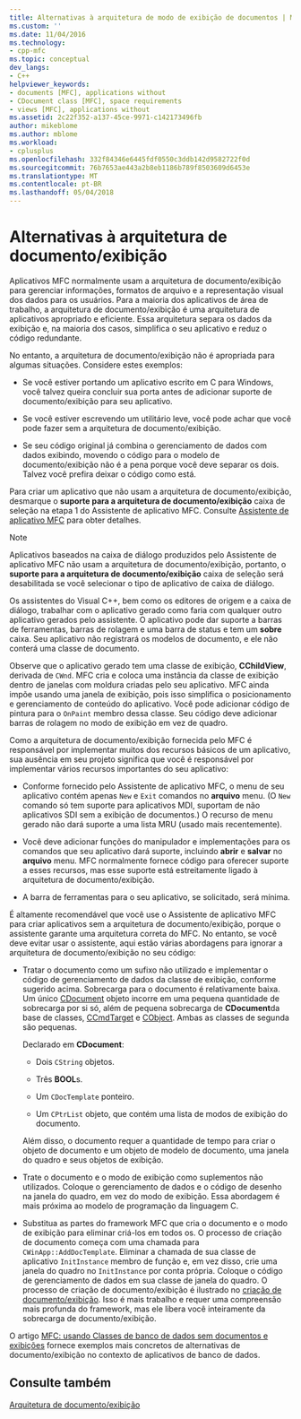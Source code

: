 ```yaml
---
title: Alternativas à arquitetura de modo de exibição de documentos | Microsoft Docs
ms.custom: ''
ms.date: 11/04/2016
ms.technology:
- cpp-mfc
ms.topic: conceptual
dev_langs:
- C++
helpviewer_keywords:
- documents [MFC], applications without
- CDocument class [MFC], space requirements
- views [MFC], applications without
ms.assetid: 2c22f352-a137-45ce-9971-c142173496fb
author: mikeblome
ms.author: mblome
ms.workload:
- cplusplus
ms.openlocfilehash: 332f84346e6445fdf0550c3ddb142d9582722f0d
ms.sourcegitcommit: 76b7653ae443a2b8eb1186b789f8503609d6453e
ms.translationtype: MT
ms.contentlocale: pt-BR
ms.lasthandoff: 05/04/2018
---
```

# <a name="alternatives-to-the-documentview-architecture"></a>Alternativas à arquitetura de documento/exibição
Aplicativos MFC normalmente usam a arquitetura de documento/exibição para gerenciar informações, formatos de arquivo e a representação visual dos dados para os usuários. Para a maioria dos aplicativos de área de trabalho, a arquitetura de documento/exibição é uma arquitetura de aplicativos apropriado e eficiente. Essa arquitetura separa os dados da exibição e, na maioria dos casos, simplifica o seu aplicativo e reduz o código redundante.  
  
 No entanto, a arquitetura de documento/exibição não é apropriada para algumas situações. Considere estes exemplos:  
  
-   Se você estiver portando um aplicativo escrito em C para Windows, você talvez queira concluir sua porta antes de adicionar suporte de documento/exibição para seu aplicativo.  
  
-   Se você estiver escrevendo um utilitário leve, você pode achar que você pode fazer sem a arquitetura de documento/exibição.  
  
-   Se seu código original já combina o gerenciamento de dados com dados exibindo, movendo o código para o modelo de documento/exibição não é a pena porque você deve separar os dois. Talvez você prefira deixar o código como está.  
  
 Para criar um aplicativo que não usam a arquitetura de documento/exibição, desmarque o **suporte para a arquitetura de documento/exibição** caixa de seleção na etapa 1 do Assistente de aplicativo MFC. Consulte [Assistente de aplicativo MFC](../mfc/reference/mfc-application-wizard.md) para obter detalhes.  
  
> [!NOTE]
>  Aplicativos baseados na caixa de diálogo produzidos pelo Assistente de aplicativo MFC não usam a arquitetura de documento/exibição, portanto, o **suporte para a arquitetura de documento/exibição** caixa de seleção será desabilitada se você selecionar o tipo de aplicativo de caixa de diálogo.  
  
 Os assistentes do Visual C++, bem como os editores de origem e a caixa de diálogo, trabalhar com o aplicativo gerado como faria com qualquer outro aplicativo gerados pelo assistente. O aplicativo pode dar suporte a barras de ferramentas, barras de rolagem e uma barra de status e tem um **sobre** caixa. Seu aplicativo não registrará os modelos de documento, e ele não conterá uma classe de documento.  
  
 Observe que o aplicativo gerado tem uma classe de exibição, **CChildView**, derivada de `CWnd`. MFC cria e coloca uma instância da classe de exibição dentro de janelas com moldura criadas pelo seu aplicativo. MFC ainda impõe usando uma janela de exibição, pois isso simplifica o posicionamento e gerenciamento de conteúdo do aplicativo. Você pode adicionar código de pintura para o `OnPaint` membro dessa classe. Seu código deve adicionar barras de rolagem no modo de exibição em vez de quadro.  
  
 Como a arquitetura de documento/exibição fornecida pelo MFC é responsável por implementar muitos dos recursos básicos de um aplicativo, sua ausência em seu projeto significa que você é responsável por implementar vários recursos importantes do seu aplicativo:  
  
-   Conforme fornecido pelo Assistente de aplicativo MFC, o menu de seu aplicativo contém apenas `New` e `Exit` comandos no **arquivo** menu. (O `New` comando só tem suporte para aplicativos MDI, suportam de não aplicativos SDI sem a exibição de documentos.) O recurso de menu gerado não dará suporte a uma lista MRU (usado mais recentemente).  
  
-   Você deve adicionar funções do manipulador e implementações para os comandos que seu aplicativo dará suporte, incluindo **abrir** e **salvar** no **arquivo** menu. MFC normalmente fornece código para oferecer suporte a esses recursos, mas esse suporte está estreitamente ligado à arquitetura de documento/exibição.  
  
-   A barra de ferramentas para o seu aplicativo, se solicitado, será mínima.  
  
 É altamente recomendável que você use o Assistente de aplicativo MFC para criar aplicativos sem a arquitetura de documento/exibição, porque o assistente garante uma arquitetura correta do MFC. No entanto, se você deve evitar usar o assistente, aqui estão várias abordagens para ignorar a arquitetura de documento/exibição no seu código:  
  
-   Tratar o documento como um sufixo não utilizado e implementar o código de gerenciamento de dados da classe de exibição, conforme sugerido acima. Sobrecarga para o documento é relativamente baixa. Um único [CDocument](../mfc/reference/cdocument-class.md) objeto incorre em uma pequena quantidade de sobrecarga por si só, além de pequena sobrecarga de **CDocument**da base de classes, [CCmdTarget](../mfc/reference/ccmdtarget-class.md) e [ CObject](../mfc/reference/cobject-class.md). Ambas as classes de segunda são pequenas.  
  
     Declarado em **CDocument**:  
  
    -   Dois `CString` objetos.  
  
    -   Três **BOOL**s.  
  
    -   Um `CDocTemplate` ponteiro.  
  
    -   Um `CPtrList` objeto, que contém uma lista de modos de exibição do documento.  
  
     Além disso, o documento requer a quantidade de tempo para criar o objeto de documento e um objeto de modelo de documento, uma janela do quadro e seus objetos de exibição.  
  
-   Trate o documento e o modo de exibição como suplementos não utilizados. Coloque o gerenciamento de dados e o código de desenho na janela do quadro, em vez do modo de exibição. Essa abordagem é mais próxima ao modelo de programação da linguagem C.  
  
-   Substitua as partes do framework MFC que cria o documento e o modo de exibição para eliminar criá-los em todos os. O processo de criação de documento começa com uma chamada para `CWinApp::AddDocTemplate`. Eliminar a chamada de sua classe de aplicativo `InitInstance` membro de função e, em vez disso, crie uma janela do quadro no `InitInstance` por conta própria. Coloque o código de gerenciamento de dados em sua classe de janela do quadro. O processo de criação de documento/exibição é ilustrado no [criação de documento/exibição](../mfc/document-view-creation.md). Isso é mais trabalho e requer uma compreensão mais profunda do framework, mas ele libera você inteiramente da sobrecarga de documento/exibição.  
  
 O artigo [MFC: usando Classes de banco de dados sem documentos e exibições](../data/mfc-using-database-classes-without-documents-and-views.md) fornece exemplos mais concretos de alternativas de documento/exibição no contexto de aplicativos de banco de dados.  
  
## <a name="see-also"></a>Consulte também  
 [Arquitetura de documento/exibição](../mfc/document-view-architecture.md)

